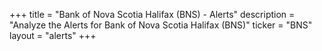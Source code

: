 +++
title = "Bank of Nova Scotia Halifax (BNS) - Alerts"
description = "Analyze the Alerts for Bank of Nova Scotia Halifax (BNS)"
ticker = "BNS"
layout = "alerts"
+++

